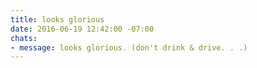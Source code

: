 ```yaml
---
title: looks glorious
date: 2016-06-19 12:42:00 -07:00
chats:
- message: looks glorious. (don't drink & drive. . .)
---
```


